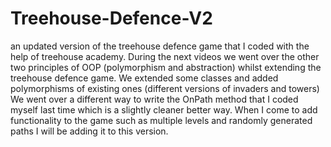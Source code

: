 # Treehouse-Defence-V2
an updated version of the treehouse defence game that I coded with the help of treehouse academy. 
During the next videos we went over the other two principles of OOP (polymorphism and abstraction) whilst extending the treehouse defence game. We extended some classes and added polymorphisms of existing ones (different versions of invaders and towers)
We went over a different way to write the OnPath method that I coded myself last time which is a slightly cleaner better way.
When I come to add functionality to the game such as multiple levels and randomly generated paths I will be adding it to this version.
